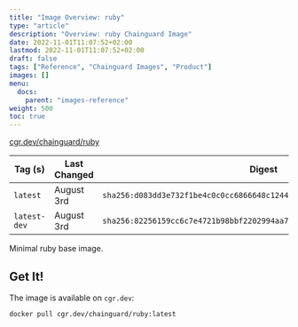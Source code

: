 ```yaml
---
title: "Image Overview: ruby"
type: "article"
description: "Overview: ruby Chainguard Image"
date: 2022-11-01T11:07:52+02:00
lastmod: 2022-11-01T11:07:52+02:00
draft: false
tags: ["Reference", "Chainguard Images", "Product"]
images: []
menu:
  docs:
    parent: "images-reference"
weight: 500
toc: true
---
```


[cgr.dev/chainguard/ruby](https://github.com/chainguard-images/images/tree/main/images/ruby)

| Tag (s)       | Last Changed | Digest                                                                    |
|---------------|--------------|---------------------------------------------------------------------------|
|  `latest`     | August 3rd   | `sha256:d083dd3e732f1be4c0c0cc6866648c124486a56001d5f376fcf5083623e42aa0` |
|  `latest-dev` | August 3rd   | `sha256:82256159cc6c7e4721b98bbf2202994aa7125480117732a06011e90a68c2c5de` |



Minimal ruby base image.

## Get It!

The image is available on `cgr.dev`:

```
docker pull cgr.dev/chainguard/ruby:latest
```

